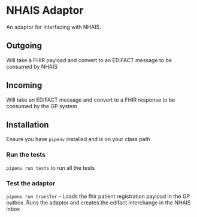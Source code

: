 # NHAIS Adaptor

An adaptor for interfacing with NHAIS.

## Outgoing
Will take a FHIR payload and convert to an EDIFACT message to be consumed by NHAIS

## Incoming
Will take an EDIFACT message and convert to a FHIR response to be consumed by the GP system

## Installation
Ensure you have `pipenv` installed and is on your class path

### Run the tests
`pipenv run tests` to run all the tests

### Test the adaptor
`pipenv run transfer` - Loads the fhir patient registration payload in the GP outbox. 
Runs the adaptor and creates the edifact interchange in the NHAIS inbox
